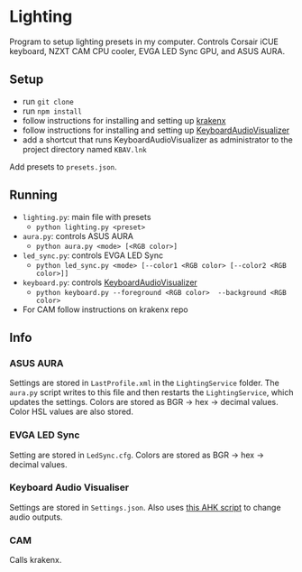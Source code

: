 # Lighting

Program to setup lighting presets in my computer. Controls Corsair iCUE keyboard, NZXT CAM CPU cooler, EVGA LED Sync GPU, and ASUS AURA.

## Setup
* run `git clone`
* run `npm install`
* follow instructions for installing and setting up [krakenx](https://github.com/KsenijaS/krakenx/)
* follow instructions for installing and setting up [KeyboardAudioVisualizer](https://github.com/DarthAffe/KeyboardAudioVisualizer)
* add a shortcut that runs KeyboardAudioVisualizer as administrator to the project directory named `KBAV.lnk`

Add presets to `presets.json`.

## Running
* `lighting.py`: main file with presets
  * `python lighting.py <preset>`
* `aura.py`: controls ASUS AURA
  * `python aura.py <mode> [<RGB color>]`
* `led_sync.py`: controls EVGA LED Sync
  * `python led_sync.py <mode> [--color1 <RGB color> [--color2 <RGB color>]]`
* `keyboard.py`: controls [KeyboardAudioVisualizer](https://github.com/DarthAffe/KeyboardAudioVisualizer)
  * `python keyboard.py --foreground <RGB color>  --background <RGB color>`
* For CAM follow instructions on krakenx repo

## Info
### ASUS AURA
Settings are stored in `LastProfile.xml` in the `LightingService` folder. The `aura.py` script writes to this file and then restarts the `LightingService`, which updates the settings. Colors are stored as BGR -> hex -> decimal values. Color HSL values are also stored.
### EVGA LED Sync
Setting are stored in `LedSync.cfg`. Colors are stored as BGR -> hex -> decimal values.
### Keyboard Audio Visualiser
Settings are stored in `Settings.json`. Also uses [this AHK script](https://github.com/Drugoy/Autohotkey-scripts-.ahk/blob/master/Libraries/VA.ahk) to change audio outputs.
### CAM
Calls krakenx.